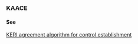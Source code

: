 ### KAACE

<h4>See</h4><p><a href="keri-agreement-algorithm-for-control-establishment">KERI agreement algorithm for control establishment</a></p>